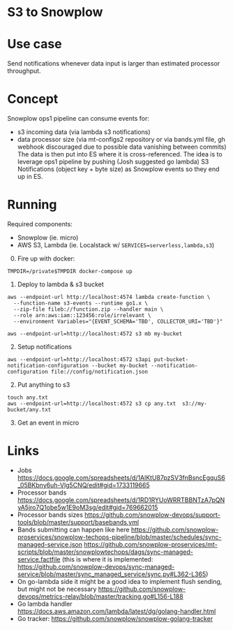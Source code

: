 S3 to Snowplow
==============

# Use case
Send notifications whenever data input is larger than estimated processor throughput.

# Concept
Snowplow ops1 pipeline can consume events for:
- s3 incoming data (via lambda s3 notifications)
- data processor size (via mt-configs2 repository or via bands.yml file, gh webhook discouraged due to possible data vanishing between commits)
The data is then put into ES where it is cross-referenced.
The idea is to leverage ops1 pipeline by pushing (Josh suggested go lambda) S3 Notifications (object key + byte size) as Snowplow events so they end up in ES.

# Running
Required components:
- Snowplow (ie. micro)
- AWS S3, Lambda (ie. Localstack w/ `SERVICES=serverless,lambda,s3`)

0. Fire up with docker: 
```
TMPDIR=/private$TMPDIR docker-compose up
```
1. Deploy to lambda & s3 bucket
```
aws --endpoint-url http://localhost:4574 lambda create-function \
  --function-name s3-events --runtime go1.x \
  --zip-file fileb://function.zip --handler main \
  --role arn:aws:iam::123456:role/irrelevant \
  --environment Variables="{EVENT_SCHEMA='TBD', COLLECTOR_URI='TBD'}"

aws --endpoint-url=http://localhost:4572 s3 mb my-bucket
```
2. Setup notifications
```
aws --endpoint-url=http://localhost:4572 s3api put-bucket-notification-configuration --bucket my-bucket --notification-configuration file://config/notification.json
```
2. Put anything to s3
```
touch any.txt
aws --endpoint-url=http://localhost:4572 s3 cp any.txt  s3://my-bucket/any.txt
```
3. Get an event in micro

# Links
- Jobs https://docs.google.com/spreadsheets/d/1AlKtU87pzSV3fnBsncEgquS6_05BKbny6uh-Vlg5CNQ/edit#gid=1733119665
- Processor bands https://docs.google.com/spreadsheets/d/1RD1RYUoWRRTBBNTzA7pQNyA5jro7Q1obe5w1E9oM3sg/edit#gid=769662015
- Processor bands sizes https://github.com/snowplow-devops/support-tools/blob/master/support/basebands.yml
- Bands submitting can happen like here https://github.com/snowplow-proservices/snowplow-techops-pipeline/blob/master/schedules/sync-managed-service.json https://github.com/snowplow-proservices/mt-scripts/blob/master/snowplowtechops/dags/sync-managed-service.factfile (this is where it is implemented: https://github.com/snowplow-devops/sync-managed-service/blob/master/sync_managed_service/sync.py#L362-L365)
- On go-lambda side it might be a good idea to implement flush sending, but might not be necessary https://github.com/snowplow-devops/metrics-relay/blob/master/tracking.go#L156-L188
- Go lambda handler https://docs.aws.amazon.com/lambda/latest/dg/golang-handler.html
- Go tracker: https://github.com/snowplow/snowplow-golang-tracker

